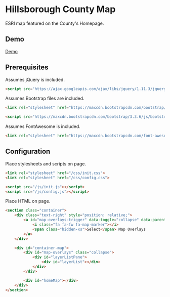 # Hillsborough County Map

ESRI map featured on the County's Homepage.

## Demo

[Demo](http://commbocc.github.io/esriTest/)

## Prerequisites

Assumes jQuery is included.

```HTML
<script src="https://ajax.googleapis.com/ajax/libs/jquery/1.11.3/jquery.min.js"></script>
```

Assumes Bootstrap files are included.

```HTML
<link rel="stylesheet" href="https://maxcdn.bootstrapcdn.com/bootstrap/3.3.6/css/bootstrap.min.css" integrity="sha384-1q8mTJOASx8j1Au+a5WDVnPi2lkFfwwEAa8hDDdjZlpLegxhjVME1fgjWPGmkzs7" crossorigin="anonymous">

<script src="https://maxcdn.bootstrapcdn.com/bootstrap/3.3.6/js/bootstrap.min.js" integrity="sha384-0mSbJDEHialfmuBBQP6A4Qrprq5OVfW37PRR3j5ELqxss1yVqOtnepnHVP9aJ7xS" crossorigin="anonymous"></script>
```

Assumes FontAwesome is included.

```HTML
<link rel="stylesheet" href="https://maxcdn.bootstrapcdn.com/font-awesome/4.6.1/css/font-awesome.min.css">
```

## Configuration

Place stylesheets and scripts on page.

```HTML
<link rel="stylesheet" href="/css/init.css">
<link rel="stylesheet" href="/css/config.css">

<script src="/js/init.js"></script>
<script src="/js/config.js"></script>
```

Place HTML on page.

```HTML
<section class="container">
	<div class="text-right" style="position: relative;">
		<a id="map-overlays-trigger" data-toggle="collapse" data-parent="#accordion" href="#map-overlays" class="btn btn-sm btn-default">
			<i class="fa fa-fw fa-map-marker"></i>
			<span class="hidden-xs">Select</span> Map Overlays
		</a>
	</div>

	<div id="container-map">
		<div id="map-overlays" class="collapse">
			<div id="layerListPane">
				<div id="layerList"></div>
			</div>
		</div>

		<div id="homeMap"></div>
	</div>
</section>
```
